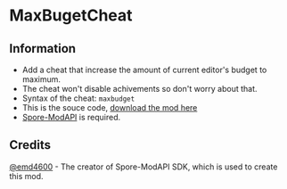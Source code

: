 # MaxBugetCheat

## Information
- Add a cheat that increase the amount of current editor's budget to maximum.
- The cheat won't disable achivements so don't worry about that.
- Syntax of the cheat: `maxbudget`
- This is the souce code, [download the mod here](https://github.com/Studumb/MaxBugetCheat/releases/tag/v0.1)
- [Spore-ModAPI](http://davoonline.com/sporemodder/rob55rod/ModAPI/Public/) is required.

## Credits
[@emd4600](https://github.com/emd4600) - The creator of Spore-ModAPI SDK, which is used to create this mod.

